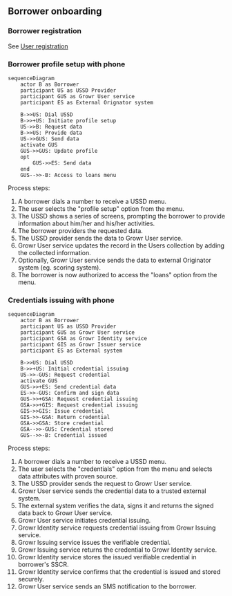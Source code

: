 ## Borrower onboarding

### Borrower registration

See [User registration](#ref-2-3-ur)

### Borrower profile setup with phone

```mermaid
sequenceDiagram
    actor B as Borrower
    participant US as USSD Provider
    participant GUS as Growr User service
    participant ES as External Orignator system

    B->>US: Dial USSD
    B->>+US: Initiate profile setup
    US->>B: Request data
    B->>US: Provide data
    US->>GUS: Send data
    activate GUS
    GUS->>GUS: Update profile
    opt
        GUS->>ES: Send data
    end
    GUS-->>-B: Access to loans menu
```

Process steps:

1. A borrower dials a number to receive a USSD menu.
2. The user selects the "profile setup" option from the menu.
3. The USSD shows a series of screens, prompting the borrower to provide information about him/her and his/her activities.
4. The borrower providers the requested data.
5. The USSD provider sends the data to Growr User service.
6. Growr User service updates the record in the Users collection by adding the collected information.
7. Optionally, Growr User service sends the data to external Originator system (eg. scoring system).
8. The borrower is now authorized to access the "loans" option from the menu.

### Credentials issuing with phone

```mermaid
sequenceDiagram
    actor B as Borrower
    participant US as USSD Provider
    participant GUS as Growr User service
    participant GSA as Growr Identity service
    participant GIS as Growr Issuer service
    participant ES as External system

    B->>US: Dial USSD
    B->>+US: Initial credential issuing
    US->>-GUS: Request credential
    activate GUS
    GUS->>+ES: Send credential data
    ES->>-GUS: Confirm and sign data
    GUS->>+GSA: Request credential issuing
    GSA->>+GIS: Request credential issuing
    GIS->>GIS: Issue credential
    GIS->>-GSA: Return credential
    GSA->>GSA: Store credential
    GSA-->>-GUS: Credential stored
    GUS-->>-B: Credential issued
```

Process steps:

1. A borrower dials a number to receive a USSD menu.
2. The user selects the "credentials" option from the menu and selects data attributes with proven source.
3. The USSD provider sends the request to Growr User service.
4. Growr User service sends the credential data to a trusted external system.
5. The external system verifies the data, signs it and returns the signed data back to Growr User service.
6. Growr User service initiates credential issuing.
7. Growr Identity service requests credential issuing from Growr Issuing service.
8. Growr Issuing service issues the verifiable credential.
9. Growr Issuing service returns the credential to Growr Identity service.
10. Growr Identity service stores the issued verifiable credential in borrower's SSCR.
11. Growr Identity service confirms that the credential is issued and stored securely.
12. Growr User service sends an SMS notification to the borrower.

<div style="page-break-after: always;"></div>
